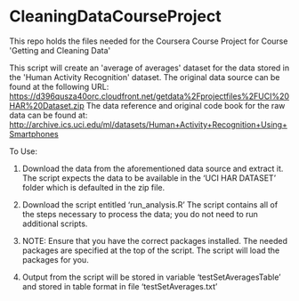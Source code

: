 # CleaningDataCourseProject
This repo holds the files needed for the Coursera Course Project for Course 'Getting and Cleaning Data'

This script will create an 'average of averages' dataset for the data stored in the 'Human Activity Recognition' dataset.
The original data source can be found at the following URL: https://d396qusza40orc.cloudfront.net/getdata%2Fprojectfiles%2FUCI%20HAR%20Dataset.zip 
The data reference and original code book for the raw data can be found at: http://archive.ics.uci.edu/ml/datasets/Human+Activity+Recognition+Using+Smartphones 

To Use:

1)	Download the data from the aforementioned data source and extract it. The script expects the data to be available in the ‘UCI HAR DATASET’ folder which is defaulted in the zip file.

2)	Download the script entitled ‘run_analysis.R’ The script contains all of the steps necessary to process the data; you do not need to run additional scripts.

3)	NOTE: Ensure that you have the correct packages installed. The needed packages are specified at the top of the script. The script will load the packages for you.

4)	Output from the script will be stored in variable ‘testSetAveragesTable’ and stored in table format in file ‘testSetAverages.txt’

